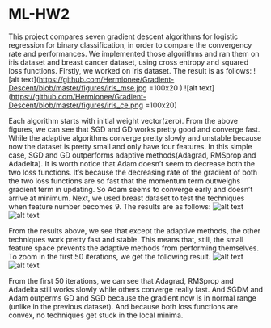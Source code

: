 # ML-HW2
This project compares seven gradient descent algorithms for logistic regression for binary classification, in order to compare the convergency rate and performances.
We implemented those algorithms and ran them on iris dataset and breast cancer dataset, using cross entropy and squared loss functions. Firstly, we worked on iris dataset.
The result is as follows:
![alt text](https://github.com/Hermionee/Gradient-Descent/blob/master/figures/iris_mse.jpg =100x20 )
![alt text](https://github.com/Hermionee/Gradient-Descent/blob/master/figures/iris_ce.png =100x20)

Each algorithm starts with initial weight vector(zero). From the above figures, we can see that SGD and GD works pretty good and converge fast. While the adaptive algorithms converge pretty slowly and unstable because now the dataset is pretty small and only have four features. In this simple case, SGD and GD outperforms adaptive methods(Adagrad, RMSprop and Adadelta). It is worth notice that Adam doesn’t seem to decrease both the two loss functions. It’s because the decreasing rate of the gradient of both the two loss functions are so fast that the momentum term outweighs gradient term in updating. So Adam seems to converge early and doesn’t arrive at minimum. Next, we used breast dataset to test the techniques when feature number becomes 9. The results are as follows:
![alt text](https://github.com/Hermionee/Gradient-Descent/blob/master/figures/breast_ce.png=100x20)
![alt text](https://github.com/Hermionee/Gradient-Descent/blob/master/figures/breast_mse.png=100x20)


From the results above, we see that except the adaptive methods, the other techniques work pretty fast and stable. This means that, still, the small feature space prevents the adaptive methods from performing themselves. To zoom in the first 50 iterations, we get the following result.
![alt text](https://github.com/Hermionee/Gradient-Descent/blob/master/figures/breast_50_ce.png=100x20)
![alt text](https://github.com/Hermionee/Gradient-Descent/blob/master/figures/breast_50_mse.png=100x20)

From the first 50 iterations, we can see that Adagrad, RMSprop and Adadelta still works slowly while others converge really fast. And SGDM and Adam outperms GD and SGD because the gradient now is in normal range (unlike in the previous dataset). And because both loss functions are convex, no techniques get stuck in the local minima.
